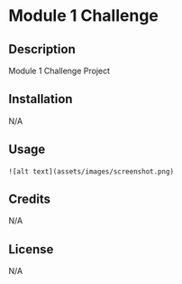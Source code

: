 # Module 1 Challenge

## Description

Module 1 Challenge Project

## Installation

N/A

## Usage

    ![alt text](assets/images/screenshot.png)

## Credits

N/A

## License

N/A
